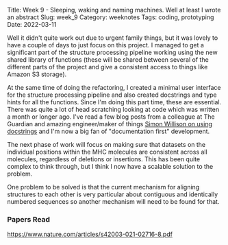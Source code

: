 Title: Week 9 - Sleeping, waking and naming machines. Well at least I wrote an abstract
Slug: week_9
Category: weeknotes
Tags: coding, prototyping
Date: 2022-03-11


Well it didn't quite work out due to urgent family things, but it was lovely to have a couple of days to just focus on this project. I managed to get a significant part of the structure processing pipeline working using the new shared library of functions (these will be shared between several of the different parts of the project and give a consistent access to things like Amazon S3 storage).

At the same time of doing the refactoring, I created a minimal user interface for the structure processing pipeline and also created docstrings and type hints for all the functions. Since I'm doing this part time, these are essential. There was quite a lot of head scratching looking at code which was written a month or longer ago. I've read a few blog posts from a colleague at The Guardian and amazing engineer/maker of things [Simon Willison on using docstrings](https://til.simonwillison.net/sphinx/sphinx-autodoc) and I'm now a big fan of "documentation first" development.

The next phase of work will focus on making sure that datasets on the individual positions within the MHC molecules are consistent across all molecules, regardless of deletions or insertions. This has been quite complex to think through, but I think I now have a scalable solution to the problem.

One problem to be solved is that the current mechanism for aligning structures to each other is very particular about contiguous and identically numbered sequences so another mechanism will need to be found for that. 

### **Papers Read**

https://www.nature.com/articles/s42003-021-02716-8.pdf
